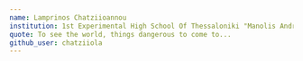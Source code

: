 ```yaml
---
name: Lamprinos Chatziioannou
institution: 1st Experimental High School Of Thessaloniki "Manolis Andronikos"
quote: To see the world, things dangerous to come to...
github_user: chatziiola
---
```

